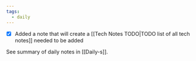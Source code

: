 ```yaml
---
tags:
  - daily
---
```


- [x] Added a note that will create a [[Tech Notes TODO|TODO list of all tech notes]] needed to be added


See summary of daily notes in [[Daily-s]].